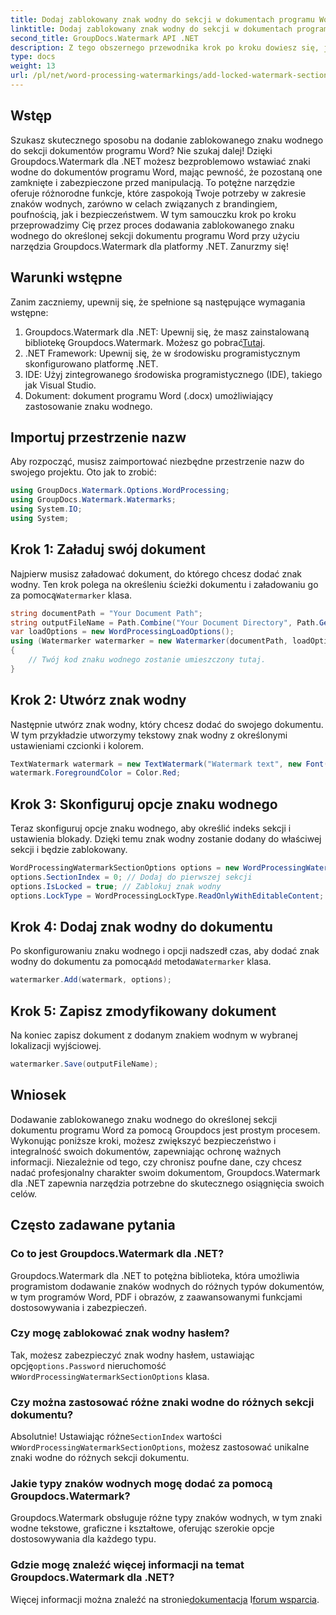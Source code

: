 ```yaml
---
title: Dodaj zablokowany znak wodny do sekcji w dokumentach programu Word
linktitle: Dodaj zablokowany znak wodny do sekcji w dokumentach programu Word
second_title: GroupDocs.Watermark API .NET
description: Z tego obszernego przewodnika krok po kroku dowiesz się, jak dodać zablokowany znak wodny do określonej sekcji dokumentów programu Word przy użyciu narzędzia Groupdocs.
type: docs
weight: 13
url: /pl/net/word-processing-watermarkings/add-locked-watermark-section-word-docs/
---
```

## Wstęp
Szukasz skutecznego sposobu na dodanie zablokowanego znaku wodnego do sekcji dokumentów programu Word? Nie szukaj dalej! Dzięki Groupdocs.Watermark dla .NET możesz bezproblemowo wstawiać znaki wodne do dokumentów programu Word, mając pewność, że pozostaną one zamknięte i zabezpieczone przed manipulacją. To potężne narzędzie oferuje różnorodne funkcje, które zaspokoją Twoje potrzeby w zakresie znaków wodnych, zarówno w celach związanych z brandingiem, poufnością, jak i bezpieczeństwem. W tym samouczku krok po kroku przeprowadzimy Cię przez proces dodawania zablokowanego znaku wodnego do określonej sekcji dokumentu programu Word przy użyciu narzędzia Groupdocs.Watermark dla platformy .NET. Zanurzmy się!
## Warunki wstępne
Zanim zaczniemy, upewnij się, że spełnione są następujące wymagania wstępne:
1.  Groupdocs.Watermark dla .NET: Upewnij się, że masz zainstalowaną bibliotekę Groupdocs.Watermark. Możesz go pobrać[Tutaj](https://releases.groupdocs.com/Watermark/net/).
2. .NET Framework: Upewnij się, że w środowisku programistycznym skonfigurowano platformę .NET.
3. IDE: Użyj zintegrowanego środowiska programistycznego (IDE), takiego jak Visual Studio.
4. Dokument: dokument programu Word (.docx) umożliwiający zastosowanie znaku wodnego.
## Importuj przestrzenie nazw
Aby rozpocząć, musisz zaimportować niezbędne przestrzenie nazw do swojego projektu. Oto jak to zrobić:
```csharp
using GroupDocs.Watermark.Options.WordProcessing;
using GroupDocs.Watermark.Watermarks;
using System.IO;
using System;
```
## Krok 1: Załaduj swój dokument
 Najpierw musisz załadować dokument, do którego chcesz dodać znak wodny. Ten krok polega na określeniu ścieżki dokumentu i załadowaniu go za pomocą`Watermarker` klasa.
```csharp
string documentPath = "Your Document Path";
string outputFileName = Path.Combine("Your Document Directory", Path.GetFileName(documentPath));
var loadOptions = new WordProcessingLoadOptions();
using (Watermarker watermarker = new Watermarker(documentPath, loadOptions))
{
    // Twój kod znaku wodnego zostanie umieszczony tutaj.
}
```
## Krok 2: Utwórz znak wodny
Następnie utwórz znak wodny, który chcesz dodać do swojego dokumentu. W tym przykładzie utworzymy tekstowy znak wodny z określonymi ustawieniami czcionki i kolorem.
```csharp
TextWatermark watermark = new TextWatermark("Watermark text", new Font("Arial", 19));
watermark.ForegroundColor = Color.Red;
```
## Krok 3: Skonfiguruj opcje znaku wodnego
Teraz skonfiguruj opcje znaku wodnego, aby określić indeks sekcji i ustawienia blokady. Dzięki temu znak wodny zostanie dodany do właściwej sekcji i będzie zablokowany.
```csharp
WordProcessingWatermarkSectionOptions options = new WordProcessingWatermarkSectionOptions();
options.SectionIndex = 0; // Dodaj do pierwszej sekcji
options.IsLocked = true; // Zablokuj znak wodny
options.LockType = WordProcessingLockType.ReadOnlyWithEditableContent; // Rodzaj blokady
```
## Krok 4: Dodaj znak wodny do dokumentu
 Po skonfigurowaniu znaku wodnego i opcji nadszedł czas, aby dodać znak wodny do dokumentu za pomocą`Add` metoda`Watermarker` klasa.
```csharp
watermarker.Add(watermark, options);
```
## Krok 5: Zapisz zmodyfikowany dokument
Na koniec zapisz dokument z dodanym znakiem wodnym w wybranej lokalizacji wyjściowej.
```csharp
watermarker.Save(outputFileName);
```
## Wniosek
Dodawanie zablokowanego znaku wodnego do określonej sekcji dokumentu programu Word za pomocą Groupdocs jest prostym procesem. Wykonując poniższe kroki, możesz zwiększyć bezpieczeństwo i integralność swoich dokumentów, zapewniając ochronę ważnych informacji. Niezależnie od tego, czy chronisz poufne dane, czy chcesz nadać profesjonalny charakter swoim dokumentom, Groupdocs.Watermark dla .NET zapewnia narzędzia potrzebne do skutecznego osiągnięcia swoich celów.
## Często zadawane pytania
### Co to jest Groupdocs.Watermark dla .NET?
Groupdocs.Watermark dla .NET to potężna biblioteka, która umożliwia programistom dodawanie znaków wodnych do różnych typów dokumentów, w tym programów Word, PDF i obrazów, z zaawansowanymi funkcjami dostosowywania i zabezpieczeń.
### Czy mogę zablokować znak wodny hasłem?
 Tak, możesz zabezpieczyć znak wodny hasłem, ustawiając opcję`options.Password` nieruchomość w`WordProcessingWatermarkSectionOptions` klasa.
### Czy można zastosować różne znaki wodne do różnych sekcji dokumentu?
 Absolutnie! Ustawiając różne`SectionIndex` wartości w`WordProcessingWatermarkSectionOptions`, możesz zastosować unikalne znaki wodne do różnych sekcji dokumentu.
### Jakie typy znaków wodnych mogę dodać za pomocą Groupdocs.Watermark?
Groupdocs.Watermark obsługuje różne typy znaków wodnych, w tym znaki wodne tekstowe, graficzne i kształtowe, oferując szerokie opcje dostosowywania dla każdego typu.
### Gdzie mogę znaleźć więcej informacji na temat Groupdocs.Watermark dla .NET?
 Więcej informacji można znaleźć na stronie[dokumentacja](https://reference.groupdocs.com/Watermark/net/) I[forum wsparcia](https://forum.groupdocs.com/c/watermark/19).